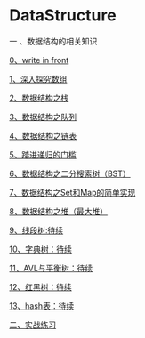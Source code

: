 # DataStructure
一 、数据结构的相关知识

[0、write in front](https://blog.csdn.net/qq_38350635/article/details/86742355)

[1、深入探究数组](https://blog.csdn.net/qq_38350635/article/details/86744319)

[2、数据结构之栈](https://blog.csdn.net/qq_38350635/article/details/86765982)

[3、数据结构之队列](https://blog.csdn.net/qq_38350635/article/details/86771147)

[4、数据结构之链表](https://blog.csdn.net/qq_38350635/article/details/86906834)

[5、踏进递归的门槛](https://blog.csdn.net/qq_38350635/article/details/87370615)

[6、数据结构之二分搜索树（BST）](https://blog.csdn.net/qq_38350635/article/details/87719607)

[7、数据结构之Set和Map的简单实现](https://blog.csdn.net/qq_38350635/article/details/88316865)

[8、数据结构之堆（最大堆）](https://blog.csdn.net/qq_38350635/article/details/88367918)

[9、线段树:待续](https://blog.csdn.net/qq_38350635/article/details/108111009)

[10、字典树：待续](https://github.com/sunnnydaydev/DataStructure/blob/master/src/trie/%E5%AD%97%E5%85%B8%E6%A0%91.txt)

[11、AVL与平衡树：待续](https://github.com/sunnnydaydev/DataStructure/blob/master/src/avl/avl%E5%92%8C%E5%B9%B3%E8%A1%A1%E6%A0%91)

[12、红黑树：待续](https://github.com/sunnnydaydev/DataStructure/blob/master/src/redblacktree/%E7%BA%A2%E9%BB%91%E6%A0%91)

[13、hash表：待续]()




[二、实战练习](https://github.com/sunnnydaydev/Exercise/tree/master)


